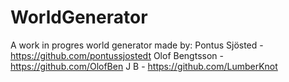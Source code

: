# WorldGenerator

A work in progres world generator made by: 
  Pontus Sjösted - https://github.com/pontussjostedt
  Olof Bengtsson - https://github.com/OlofBen
  J B  - https://github.com/LumberKnot
